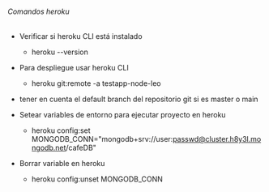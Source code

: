 ###### Comandos heroku
- Verificar si heroku CLI está instalado
    - heroku --version

- Para despliegue usar heroku CLI
    - heroku git:remote -a testapp-node-leo

* tener en cuenta el default branch del repositorio git si es master o main

- Setear variables de entorno para ejecutar proyecto en heroku
    - heroku config:set MONGODB_CONN="mongodb+srv://user:passwd@cluster.h8y3l.mongodb.net/cafeDB"

- Borrar variable en heroku
    - heroku config:unset MONGODB_CONN